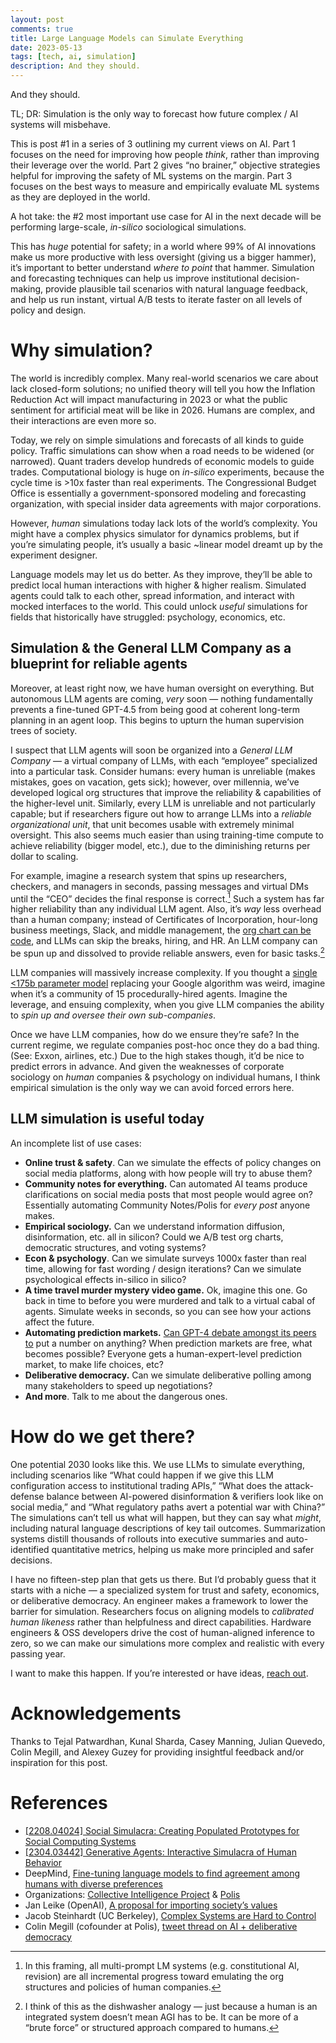 ```yaml
---
layout: post
comments: true
title: Large Language Models can Simulate Everything
date: 2023-05-13
tags: [tech, ai, simulation]
description: And they should.
---
```


<!-- Output copied to clipboard! -->

<!-----

Yay, no errors, warnings, or alerts!

Conversion time: 0.562 seconds.


Using this Markdown file:

1. Paste this output into your source file.
2. See the notes and action items below regarding this conversion run.
3. Check the rendered output (headings, lists, code blocks, tables) for proper
   formatting and use a linkchecker before you publish this page.

Conversion notes:

* Docs to Markdown version 1.0β34
* Sat May 13 2023 14:49:33 GMT-0700 (PDT)
* Source doc: AI #1-3 - simulation, compute, and quantification
* This is a partial selection. Check to make sure intra-doc links work.
----->

And they should.

TL; DR: Simulation is the only way to forecast how future complex / AI systems will misbehave.

This is post #1 in a series of 3 outlining my current views on AI. Part 1 focuses on the need for improving how people _think_, rather than improving their leverage over the world. Part 2 gives “no brainer,” objective strategies helpful for improving the safety of ML systems on the margin. Part 3 focuses on the best ways to measure and empirically evaluate ML systems as they are deployed in the world.

A hot take: the #2 most important use case for AI in the next decade will be performing large-scale, _in-silico_ sociological simulations.

This has _huge_ potential for safety; in a world where 99% of AI innovations make us more productive with less oversight (giving us a bigger hammer), it’s important to better understand _where to point_ that hammer. Simulation and forecasting techniques can help us improve institutional decision-making, provide plausible tail scenarios with natural language feedback, and help us run instant, virtual A/B tests to iterate faster on all levels of policy and design.

# Why simulation?

The world is incredibly complex. Many real-world scenarios we care about lack closed-form solutions; no unified theory will tell you how the Inflation Reduction Act will impact manufacturing in 2023 or what the public sentiment for artificial meat will be like in 2026. Humans are complex, and their interactions are even more so.

Today, we rely on simple simulations and forecasts of all kinds to guide policy. Traffic simulations can show when a road needs to be widened (or narrowed). Quant traders develop hundreds of economic models to guide trades. Computational biology is huge on _in-silico_ experiments, because the cycle time is >10x faster than real experiments. The Congressional Budget Office is essentially a government-sponsored modeling and forecasting organization, with special insider data agreements with major corporations.

However, _human_ simulations today lack lots of the world’s complexity. You might have a complex physics simulator for dynamics problems, but if you’re simulating people, it’s usually a basic ~linear model dreamt up by the experiment designer.

Language models may let us do better. As they improve, they’ll be able to predict local human interactions with higher & higher realism. Simulated agents could talk to each other, spread information, and interact with mocked interfaces to the world. This could unlock _useful_ simulations for fields that historically have struggled: psychology, economics, etc.

## Simulation & the General LLM Company as a blueprint for reliable agents

Moreover, at least right now, we have human oversight on everything. But autonomous LLM agents are coming, _very_ soon — nothing fundamentally prevents a fine-tuned GPT-4.5 from being good at coherent long-term planning in an agent loop. This begins to upturn the human supervision trees of society.

I suspect that LLM agents will soon be organized into a _General LLM Company_ — a virtual company of LLMs, with each “employee” specialized into a particular task. Consider humans: every human is unreliable (makes mistakes, goes on vacation, gets sick); however, over millennia, we’ve developed logical org structures that improve the reliability & capabilities of the higher-level unit. Similarly, every LLM is unreliable and not particularly capable; but if researchers figure out how to arrange LLMs into a _reliable organizational unit_, that unit becomes usable with extremely minimal oversight. This also seems much easier than using training-time compute to achieve reliability (bigger model, etc.), due to the diminishing returns per dollar to scaling.

For example, imagine a research system that spins up researchers, checkers, and managers in seconds, passing messages and virtual DMs until the “CEO” decides the final response is correct.[^1] Such a system has far higher reliability than any individual LLM agent. Also, it’s _way_ less overhead than a human company; instead of Certificates of Incorporation, hour-long business meetings, Slack, and middle management, the [org chart can be code](https://hci.stanford.edu/publications/2017/flashorgs/flash-orgs-chi-2017.pdf), and LLMs can skip the breaks, hiring, and HR. An LLM company can be spun up and dissolved to provide reliable answers, even for basic tasks.[^2]

LLM companies will massively increase complexity. If you thought a [single &lt;175b parameter model](https://chat.openai.com) replacing your Google algorithm was weird, imagine when it’s a community of 15 procedurally-hired agents. Imagine the leverage, and ensuing complexity, when you give LLM companies the ability to _spin up and oversee their own sub-companies_.

Once we have LLM companies, how do we ensure they’re safe? In the current regime, we regulate companies post-hoc once they do a bad thing. (See: Exxon, airlines, etc.) Due to the high stakes though, it’d be nice to predict errors in advance. And given the weaknesses of corporate sociology on _human_ companies & psychology on individual humans, I think empirical simulation is the only way we can avoid forced errors here.

## LLM simulation is useful today

An incomplete list of use cases:

- **Online trust & safety**. Can we simulate the effects of policy changes on social media platforms, along with how people will try to abuse them?
- **Community notes for everything.** Can automated AI teams produce clarifications on social media posts that most people would agree on? Essentially automating Community Notes/Polis for _every post_ anyone makes.
- **Empirical sociology.** Can we understand information diffusion, disinformation, etc. all in silicon? Could we A/B test org charts, democratic structures, and voting systems?
- **Econ & psychology**. Can we simulate surveys 1000x faster than real time, allowing for fast wording / design iterations? Can we simulate psychological effects in-silico in silico?
- **A time travel murder mystery video game.** Ok, imagine this one. Go back in time to before you were murdered and talk to a virtual cabal of agents. Simulate weeks in seconds, so you can see how your actions affect the future.
- **Automating prediction markets.** [Can GPT-4 debate amongst its peers
  to](https://astralcodexten.substack.com/p/mantic-monday-42423) put a number on
  anything? When prediction markets are free, what becomes possible? Everyone
  gets a human-expert-level prediction market, to make life choices, etc?
- **Deliberative democracy.** Can we simulate deliberative polling among many stakeholders to speed up negotiations?
- **And more**. Talk to me about the dangerous ones.

# How do we get there?

One potential 2030 looks like this. We use LLMs to simulate everything, including scenarios like “What could happen if we give this LLM configuration access to institutional trading APIs,” “What does the attack-defense balance between AI-powered disinformation & verifiers look like on social media,” and “What regulatory paths avert a potential war with China?” The simulations can’t tell us what will happen, but they can say what _might_, including natural language descriptions of key tail outcomes. Summarization systems distill thousands of rollouts into executive summaries and auto-identified quantitative metrics, helping us make more principled and safer decisions.

I have no fifteen-step plan that gets us there. But I’d probably guess that it starts with a niche — a specialized system for trust and safety, economics, or deliberative democracy. An engineer makes a framework to lower the barrier for simulation. Researchers focus on aligning models to _calibrated_ _human likeness_ rather than helpfulness and direct capabilities. Hardware engineers & OSS developers drive the cost of human-aligned inference to zero, so we can make our simulations more complex and realistic with every passing year.

I want to make this happen. If you’re interested or have ideas, [reach out](mailto:liuk@stanford.edu).

# Acknowledgements

Thanks to Tejal Patwardhan, Kunal Sharda, Casey Manning, Julian Quevedo, Colin Megill, and Alexey Guzey for providing insightful feedback and/or inspiration for this post.

# References

- [[2208.04024] Social Simulacra: Creating Populated Prototypes for Social Computing Systems](https://arxiv.org/abs/2208.04024)
- [[2304.03442] Generative Agents: Interactive Simulacra of Human Behavior](https://arxiv.org/abs/2304.03442)
- DeepMind, [Fine-tuning language models to find agreement among humans with diverse preferences](https://www.deepmind.com/publications/fine-tuning-language-models-to-find-agreement-among-humans-with-diverse-preferences)
- Organizations: [Collective Intelligence Project](https://cip.org/) & [Polis](https://pol.is/home)
- Jan Leike (OpenAI), [A proposal for importing society’s values](https://aligned.substack.com/p/a-proposal-for-importing-societys-values)
- Jacob Steinhardt (UC Berkeley), [Complex Systems are Hard to Control](https://bounded-regret.ghost.io/complex-systems-are-hard-to-control/)
- Colin Megill (cofounder at Polis), [tweet thread on AI + deliberative democracy](https://twitter.com/colinmegill/status/1651368105992671232)

<!-- Footnotes themselves at the bottom. -->

[^1]: In this framing, all multi-prompt LM systems (e.g. constitutional AI, revision) are all incremental progress toward emulating the org structures and policies of human companies.
[^2]: I think of this as the dishwasher analogy — just because a human is an integrated system doesn’t mean AGI has to be. It can be more of a “brute force” or structured approach compared to humans.

